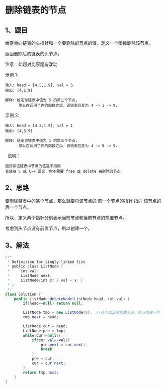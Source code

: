 # 删除链表的节点

## 1、题目

给定单向链表的头指针和一个要删除的节点的值，定义一个函数删除该节点。

返回删除后的链表的头节点。

注意：此题对比原题有改动

示例 1:

	输入: head = [4,5,1,9], val = 5
	输出: [4,1,9]

	解释: 给定你链表中值为 5 的第二个节点，
	      那么在调用了你的函数之后，该链表应变为 4 -> 1 -> 9.

示例 2:

	输入: head = [4,5,1,9], val = 1
	输出: [4,5,9]
	
	解释: 给定你链表中值为 1 的第三个节点，
		  那么在调用了你的函数之后，该链表应变为 4 -> 5 -> 9.
 
说明：

	题目保证链表中节点的值互不相同
	若使用 C 或 C++ 语言，你不需要 free 或 delete 被删除的节点

## 2、思路

要删除链表中的某个节点，那么就要将该节点的 前一个节点的指针 指向 该节点的后一个节点。

所以，定义两个指针分别表示当前节点和当前节点的前置节点。

考虑到头节点没有前置节点，所以创建一个。

## 3、解法

```java
/**
 * Definition for singly-linked list.
 * public class ListNode {
 *     int val;
 *     ListNode next;
 *     ListNode(int x) { val = x; }
 * }
 */
class Solution {
    public ListNode deleteNode(ListNode head, int val) {
        if(head==null) return null;

        ListNode tmp = new ListNode(0);  //头节点没有前置节点，所以创建一个
        tmp.next = head;

        ListNode cur = head;
        ListNode pre = tmp;
        while(cur!=null){
            if(cur.val==val){
                pre.next = cur.next;
                break;
            }
            pre = cur;
            cur = cur.next;
        }
        return tmp.next;
    }
}
```